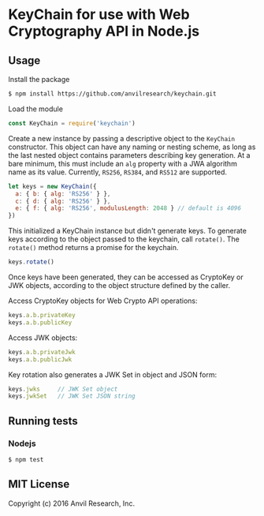 # KeyChain for use with Web Cryptography API in Node.js

## Usage

Install the package

```bash
$ npm install https://github.com/anvilresearch/keychain.git
```

Load the module

```javascript
const KeyChain = require('keychain')
```

Create a new instance by passing a descriptive object to the `KeyChain` 
constructor. This object can have any naming or nesting scheme, as long as the last nested object contains parameters describing key generation. At a bare minimum, this must include an `alg` property with a JWA algorithm name as its value. Currently, `RS256`, `RS384`, and `RS512` are supported. 

```javascript
let keys = new KeyChain({
  a: { b: { alg: 'RS256' } },
  c: { d: { alg: 'RS256' } },
  e: { f: { alg: 'RS256', modulusLength: 2048 } // default is 4096
}) 
```

This initialized a KeyChain instance but didn't generate keys. To generate keys 
according to the object passed to the keychain, call `rotate()`. The `rotate()` 
method returns a promise for the keychain.

```javascript
keys.rotate()
```

Once keys have been generated, they can be accessed as CryptoKey or JWK objects, 
according to the object structure defined by the caller.

Access CryptoKey objects for Web Crypto API operations:

```javascript
keys.a.b.privateKey
keys.a.b.publicKey
```

Access JWK objects:

```javascript
keys.a.b.privateJwk
keys.a.b.publicJwk
```

Key rotation also generates a JWK Set in object and JSON form:

```javascript
keys.jwks     // JWK Set object
keys.jwkSet   // JWK Set JSON string
```

## Running tests

### Nodejs

```bash
$ npm test
```

## MIT License

Copyright (c) 2016 Anvil Research, Inc.
